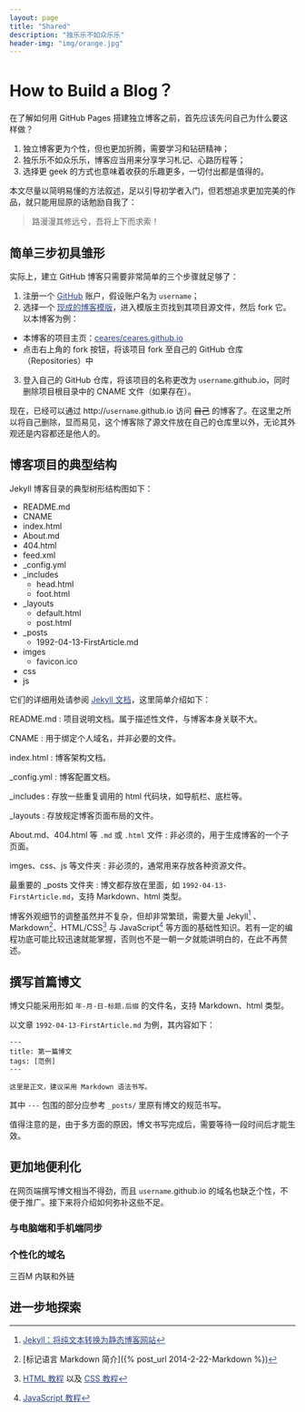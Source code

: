 ```yaml
---
layout: page
title: "Shared"
description: "独乐乐不如众乐乐"
header-img: "img/orange.jpg"
---
```


<style>a{color:#2b4180}</style>

# How to Build a Blog？

在了解如何用 GitHub Pages 搭建独立博客之前，首先应该先问自己为什么要这样做？

1. 独立博客更为个性，但也更加折腾，需要学习和钻研精神；
2. 独乐乐不如众乐乐，博客应当用来分享学习札记、心路历程等；
3. 选择更 geek 的方式也意味着收获的乐趣更多，一切付出都是值得的。

本文尽量以简明易懂的方法叙述，足以引导初学者入门，但若想追求更加完美的作品，就只能用屈原的话勉励自我了：

> 路漫漫其修远兮，吾将上下而求索！

## 简单三步初具雏形

实际上，建立 GitHub 博客只需要非常简单的三个步骤就足够了：

1. 注册一个 [GitHub](https://github.com/) 账户，假设账户名为 `username`；
2. 选择一个 [现成的博客模版](http://jekyllthemes.org/)，进入模版主页找到其项目源文件，然后 fork 它。以本博客为例：
  - 本博客的项目主页：[ceares/ceares.github.io](https://github.com/ceares/ceares.github.io)
  - 点击右上角的 fork 按钮，将该项目 fork 至自己的 GitHub 仓库（Repositories）中
3. 登入自己的 GitHub 仓库，将该项目的名称更改为 `username`.github.io，同时删除项目根目录中的 CNAME 文件（如果存在）。

现在，已经可以通过 http://`username`.github.io 访问 ~~自己~~ 的博客了。在这里之所以将自己删除，显而易见，这个博客除了源文件放在自己的仓库里以外，无论其外观还是内容都还是他人的。

## 博客项目的典型结构

Jekyll 博客目录的典型树形结构图如下：

- README.md
- CNAME
- index.html
- About.md
- 404.html
- feed.xml
- _config.yml
- _includes
  - head.html
  - foot.html
- _layouts
  - default.html
  - post.html
- _posts
  - 1992-04-13-FirstArticle.md
- imges
  - favicon.ico
- css
- js

它们的详细用处请参阅 [Jekyll 文档](http://jekyllcn.com/docs/structure/)，这里简单介绍如下：

README.md
:   项目说明文档。属于描述性文件，与博客本身关联不大。

CNAME
:   用于绑定个人域名，并非必要的文件。

index.html
:   博客架构文档。

_config.yml
:   博客配置文档。

_includes
:   存放一些重复调用的 html 代码块，如导航栏、底栏等。

_layouts 
:   存放规定博客页面布局的文件。

About.md、404.html 等 `.md` 或 `.html` 文件 
:   非必须的，用于生成博客的一个子页面。

imges、css、js 等文件夹 
:   非必须的，通常用来存放各种资源文件。

最重要的 _posts 文件夹 
:   博文都存放在里面，如 `1992-04-13-FirstArticle.md`，支持 Markdown、html 类型。
 
博客外观细节的调整虽然并不复杂，但却非常繁琐，需要大量 Jekyll[^Jekyll] 、Markdown[^Markdown]、HTML/CSS[^HTMLCSS] 与 JavaScript[^JavaScript] 等方面的基础性知识。若有一定的编程功底可能比较迅速就能掌握，否则也不是一朝一夕就能讲明白的，在此不再赘述。

[^Jekyll]: [Jekyll：将纯文本转换为静态博客网站](http://jekyllcn.com/)

[^Markdown]: [标记语言 Markdown 简介]({% post_url 2014-2-22-Markdown %})

[^HTMLCSS]: [HTML 教程](http://www.w3school.com.cn/h.asp) 以及 [CSS 教程](http://www.w3school.com.cn/css/index.asp)

[^JavaScript]: [JavaScript 教程](http://www.w3school.com.cn/js/)

## 撰写首篇博文

博文只能采用形如 `年-月-日-标题.后缀` 的文件名，支持 Markdown、html 类型。

以文章 `1992-04-13-FirstArticle.md` 为例，其内容如下：

```
---
title: 第一篇博文
tags: [范例]
---

这里是正文，建议采用 Markdown 语法书写。
```

其中 `---` 包围的部分应参考 `_posts/` 里原有博文的规范书写。

值得注意的是，由于多方面的原因，博文书写完成后，需要等待一段时间后才能生效。

## 更加地便利化

在网页端撰写博文相当不得劲，而且 `username`.github.io 的域名也缺乏个性，不便于推广。接下来将介绍如何弥补这些不足。

### 与电脑端和手机端同步

### 个性化的域名



三百M 内联和外链

## 进一步地探索


